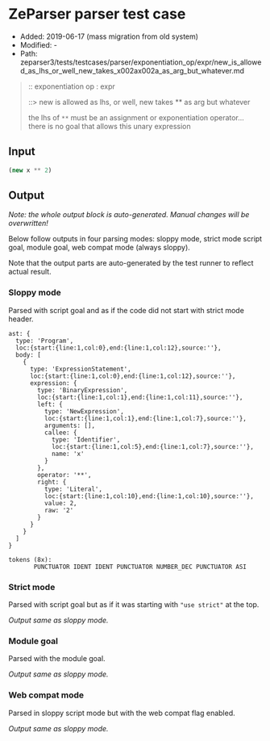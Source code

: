 # ZeParser parser test case

- Added: 2019-06-17 (mass migration from old system)
- Modified: -
- Path: zeparser3/tests/testcases/parser/exponentiation_op/expr/new_is_allowed_as_lhs_or_well_new_takes_x002ax002a_as_arg_but_whatever.md

> :: exponentiation op : expr
>
> ::> new is allowed as lhs, or well, new takes ** as arg but whatever
>
> the lhs of `**` must be an assignment or exponentiation operator... there is no goal that allows this unary expression

## Input

`````js
(new x ** 2)
`````

## Output

_Note: the whole output block is auto-generated. Manual changes will be overwritten!_

Below follow outputs in four parsing modes: sloppy mode, strict mode script goal, module goal, web compat mode (always sloppy).

Note that the output parts are auto-generated by the test runner to reflect actual result.

### Sloppy mode

Parsed with script goal and as if the code did not start with strict mode header.

`````
ast: {
  type: 'Program',
  loc:{start:{line:1,col:0},end:{line:1,col:12},source:''},
  body: [
    {
      type: 'ExpressionStatement',
      loc:{start:{line:1,col:0},end:{line:1,col:12},source:''},
      expression: {
        type: 'BinaryExpression',
        loc:{start:{line:1,col:1},end:{line:1,col:11},source:''},
        left: {
          type: 'NewExpression',
          loc:{start:{line:1,col:1},end:{line:1,col:7},source:''},
          arguments: [],
          callee: {
            type: 'Identifier',
            loc:{start:{line:1,col:5},end:{line:1,col:7},source:''},
            name: 'x'
          }
        },
        operator: '**',
        right: {
          type: 'Literal',
          loc:{start:{line:1,col:10},end:{line:1,col:10},source:''},
          value: 2,
          raw: '2'
        }
      }
    }
  ]
}

tokens (8x):
       PUNCTUATOR IDENT IDENT PUNCTUATOR NUMBER_DEC PUNCTUATOR ASI
`````

### Strict mode

Parsed with script goal but as if it was starting with `"use strict"` at the top.

_Output same as sloppy mode._

### Module goal

Parsed with the module goal.

_Output same as sloppy mode._

### Web compat mode

Parsed in sloppy script mode but with the web compat flag enabled.

_Output same as sloppy mode._
